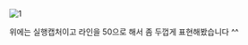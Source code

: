 ![1](httpsuser-images.githubusercontent.com4930285979625538-b6189b00-8164-11ea-8ba2-5422b2d59ceb.PNG)

위에는 실행캡처이고 라인을 50으로 해서 좀 두껍게 표현해봤습니다 ^^
